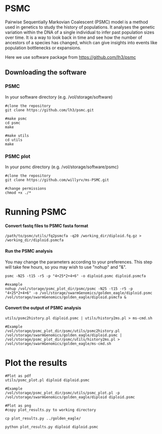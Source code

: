 # PSMC 

Pairwise Sequentially Markovian Coalescent (PSMC) model is a method used in genetics to study the history of populations. It analyses the genetic variation within the DNA of a single individual to infer past population sizes over time. It is a way to look back in time and see how the number of ancestors of a species has changed, which can give insights into events like population bottlenecks or expansions.

Here we use software package from https://github.com/lh3/psmc

## Downloading the software

### PSMC

In your software directory (e.g. /vol/storage/software)
```
#clone the repository
git clone https://github.com/lh3/psmc.git

#make psmc
cd psmc
make

#make utils
cd utils
make
```
### PSMC plot
In your psmc directory (e.g. /vol/storage/software/psmc)
```
#clone the repository
git clone https://github.com/willyrv/ms-PSMC.git

#change permissions
chmod +x ./*
```

# Running PSMC

#### Convert fastq files to PSMC fasta format
```
/path/to/psmc/utils/fq2psmcfa -q20 /working_dir/diploid.fq.gz > /working_dir/diploid.psmcfa
```
#### Run the PSMC analysis
You may change the parameters according to your preferences. This step will take few hours, so you may wish to use "nohup" and "&".
```
psmc -N25 -t15 -r5 -p "4+25*2+4+6" -o diploid.psmc diploid.psmcfa

#example
nohup /vol/storage/psmc_plot_dir/psmc/psmc -N25 -t15 -r5 -p "4+25*2+4+6" -o /vol/storage/swarmGenomics/golden_eagle/diploid.psmc /vol/storage/swarmGenomics/golden_eagle/diploid.psmcfa &
```
#### Convert the output of PSMC analysis
```
utils/psmc2history.pl diploid.psmc | utils/history2ms.pl > ms-cmd.sh

#Example
/vol/storage/psmc_plot_dir/psmc/utils/psmc2history.pl /vol/storage/swarmGenomics/golden_eagle/diploid.psmc | /vol/storage/psmc_plot_dir/psmc/utils/history2ms.pl > /vol/storage/swarmGenomics/golden_eagle/ms-cmd.sh
```

# Plot the results
```
#Plot as pdf
utils/psmc_plot.pl diploid diploid.psmc

#Example
/vol/storage/psmc_plot_dir/psmc/utils/psmc_plot.pl -p /vol/storage/swarmGenomics/golden_eagle/diploid diploid.psmc

#Plot as png
#copy plot_results.py to working directory

cp plot_results.py ../golden_eagle/

python plot_results.py diploid diploid.psmc
```
